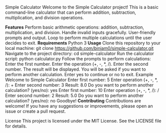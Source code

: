 Simple Calculator
Welcome to the Simple Calculator project! This is a basic command-line calculator that can perform addition, subtraction, multiplication, and division operations.

**Features**
Perform basic arithmetic operations: addition, subtraction, multiplication, and division.
Handle invalid inputs gracefully.
User-friendly prompts and output.
Loop to perform multiple calculations until the user decides to exit.
**Requirements**
  Python 3
**Usage**
  Clone this repository to your local machine:
    git clone https://github.com/biniam0/simple-calculator.git
  Navigate to the project directory:
    cd simple-calculator
  Run the calculator script:
    python calculator.py
      Follow the prompts to perform calculations:
      Enter the first number.
      Enter the operation (+, -, *, /).
      Enter the second number.
      The result will be displayed.
      You will be asked if you want to perform another calculation. Enter yes to continue or no       to exit.
Example
    Welcome to Simple Calculator
    Enter first number: 5
    Enter operation (+, -, *, /): +
    Enter second number: 3
    Result: 8.0
    Do you want to perform another calculation? (yes/no): yes
    Enter first number: 10
    Enter operation (+, -, *, /): /
    Enter second number: 2
    Result: 5.0
    Do you want to perform another calculation? (yes/no): no
    Goodbye!
**Contributing**
Contributions are welcome! If you have any suggestions or improvements, please open an issue or create a pull request.

License
This project is licensed under the MIT License. See the LICENSE file for details.

